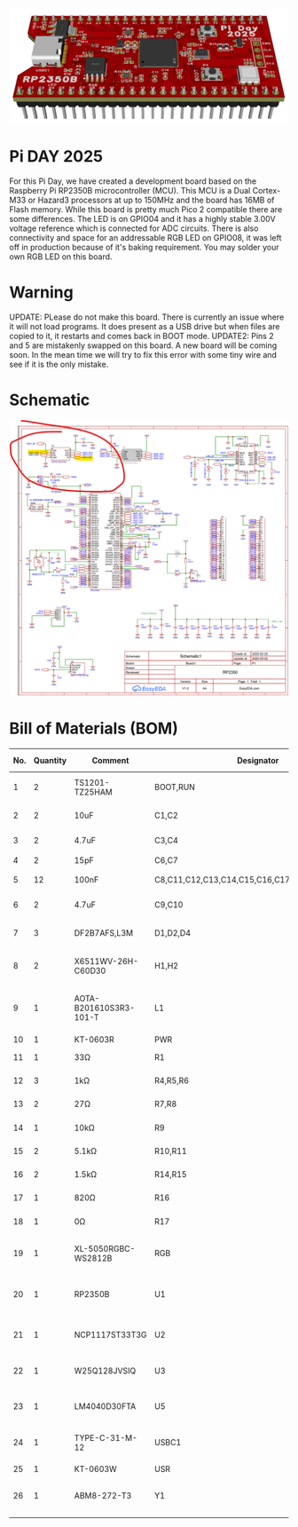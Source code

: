 ![](https://github.com/MrKohESP/piday25/blob/5b20a6e6c4fbf412ede0f5826ad5f6908304fdba/3D_PCB1_2025-03-11.png)
# Pi DAY 2025
For this Pi Day, we have created a development board based on the Raspberry Pi RP2350B microcontroller (MCU).
This MCU is a Dual Cortex-M33 or Hazard3 processors at up to 150MHz and the board has 16MB of Flash memory.
While this board is pretty much Pico 2 compatible there are some differences.  The LED is on GPIO04 and it has a highly stable 3.00V voltage reference which is connected for ADC circuits.
There is also connectivity and space for an addressable RGB LED on GPIO08, it was left off in production because of it's baking requirement.  You may solder your own RGB LED on this board.

# Warning
UPDATE: PLease do not make this board.  There is currently an issue where it will not load programs.  It does present as a USB drive but when files are copied to it, it restarts and comes back in BOOT mode.
UPDATE2: Pins 2 and 5 are mistakenly swapped on this board.  A new board will be coming soon.  In the mean time we will try to fix this error with some tiny wire and see if it is the only mistake.

# Schematic
![Schematic](https://github.com/MrKohESP/piday25/blob/9f478729204b799b942757d8fb7b606811b21294/Screenshot%202025-03-11%20141103.png)

# Bill of Materials (BOM)

| **No.** | **Quantity** | **Comment**            | **Designator**                                 | **Footprint**                            | **Value** | **Manufacturer Part**  | **Manufacturer**     | **Supplier Part** | **Primary Category**              | **Pin Count** |
|---------|--------------|------------------------|------------------------------------------------|------------------------------------------|-----------|------------------------|----------------------|-------------------|-----------------------------------|---------------|
| 1       | 2            | TS1201-TZ25HAM         | BOOT,RUN                                       | KEY-SMD_L3.9-W3.0-LS5.0_1                |           | TS1201-TZ25HAM         | BXCONN(宝讯)           | C36936654         | Switches                          | 2             |
| 2       | 2            | 10uF                   | C1,C2                                          | C0402                                    | 10uF      | CL05A106MQ5NUNC        | SAMSUNG(三星)          | C15525            | Capacitors                        | 2             |
| 3       | 2            | 4.7uF                  | C3,C4                                          | C0603                                    | 4.7uF     | CL10A475KO8NNNC        | SAMSUNG(三星)          | C19666            | Capacitors                        | 2             |
| 4       | 2            | 15pF                   | C6,C7                                          | C0402                                    | 15pF      | 0402CG150J500NT        | FH(风华)               | C1548             | Capacitors                        | 2             |
| 5       | 12           | 100nF                  | C8,C11,C12,C13,C14,C15,C16,C17,C18,C19,C21,C23 | C0402                                    | 100nF     | CL05B104KO5NNNC        | SAMSUNG(三星)          | C1525             | Capacitors                        | 2             |
| 6       | 2            | 4.7uF                  | C9,C10                                         | C0402                                    | 4.7uF     | CL05A475MP5NRNC        | SAMSUNG(三星)          | C23733            | Capacitors                        | 2             |
| 7       | 3            | DF2B7AFS,L3M           | D1,D2,D4                                       | SOD-923_L0.8-W0.6-LS1.0-BI               |           | DF2B7AFS,L3M           | TOSHIBA(东芝)          | C1972965          | Circuit Protection                | 2             |
| 8       | 2            | X6511WV-26H-C60D30     | H1,H2                                          | HDR-TH_26P-P2.54-V-M                     |           | X6511WV-26H-C60D30     | XKB Connection(中国星坤) | C725958           | Connectors                        | 26            |
| 9       | 1            | AOTA-B201610S3R3-101-T | L1                                             | IND-SMD_L2.0-W1.6_AOTA-B201610S3R3-101-T |           | AOTA-B201610S3R3-101-T | ABRACON              | C42411119         | Inductors, Coils, Chokes          | 2             |
| 10      | 1            | KT-0603R               | PWR                                            | LED0603-RD                               |           | KT-0603R               | KENTO                | C2286             | Optoelectronics                   | 2             |
| 11      | 1            | 33Ω                    | R1                                             | R0402                                    | 33Ω       | 0402WGF330JTCE         | UNI-ROYAL(厚声)        | C25105            | Resistors                         | 2             |
| 12      | 3            | 1kΩ                    | R4,R5,R6                                       | R0402                                    | 1kΩ       | 0402WGF1001TCE         | UNI-ROYAL(厚声)        | C11702            | Resistors                         | 2             |
| 13      | 2            | 27Ω                    | R7,R8                                          | R0402                                    | 27Ω       | 0402WGF270JTCE         | UNI-ROYAL(厚声)        | C25100            | Resistors                         | 2             |
| 14      | 1            | 10kΩ                   | R9                                             | R0402                                    | 10kΩ      | 0402WGF1002TCE         | UNI-ROYAL(厚声)        | C25744            | Resistors                         | 2             |
| 15      | 2            | 5.1kΩ                  | R10,R11                                        | R0402                                    | 5.1kΩ     | 0402WGF5101TCE         | UNI-ROYAL(厚声)        | C25905            | Resistors                         | 2             |
| 16      | 2            | 1.5kΩ                  | R14,R15                                        | R0402                                    | 1.5kΩ     | 0402WGF1501TCE         | UNI-ROYAL(厚声)        | C25867            | Resistors                         | 2             |
| 17      | 1            | 820Ω                   | R16                                            | R0603                                    | 820Ω      | 0603WAF8200T5E         | UNI-ROYAL(厚声)        | C23253            | Resistors                         | 2             |
| 18      | 1            | 0Ω                     | R17                                            | R0603                                    | 0Ω        | 0603WAF0000T5E         | UNI-ROYAL(厚声)        | C21189            | Resistors                         | 2             |
| 19      | 1            | XL-5050RGBC-WS2812B    | RGB                                            | LED-SMD_4P-L5.0-W5.0-BL_XL-5050RGBC      |           | XL-5050RGBC-WS2812B    | XINGLIGHT(成兴光)       | C2843785          | Optoelectronics                   | 4             |
| 20      | 1            | RP2350B                | U1                                             | QFN-80_L10.0-W10.0-P0.40-TL-EP3.4        |           | RP2350B                | Raspberry Pi(树莓派)    | C42415655         | Embedded Processors & Controllers | 81            |
| 21      | 1            | NCP1117ST33T3G         | U2                                             | SOT-223-3_L6.5-W3.4-P2.30-LS7.0-BR       |           | NCP1117ST33T3G         | onsemi(安森美)          | C26537            | Power Management (PMIC)           | 4             |
| 22      | 1            | W25Q128JVSIQ           | U3                                             | SOIC-8_L5.2-W5.2-P1.27-LS8.0-BL          |           | W25Q128JVSIQ           | WINBOND(华邦)          | C97521            | Memory                            | 8             |
| 23      | 1            | LM4040D30FTA           | U5                                             | SOT-23-3_L2.9-W1.3-P1.90-LS2.4-BR        |           | LM4040D30FTA           | DIODES(美台)           | C460726           | Power Management (PMIC)           | 3             |
| 24      | 1            | TYPE-C-31-M-12         | USBC1                                          | USB-C_SMD-TYPE-C-31-M-12                 |           | TYPE-C-31-M-12         | 韩国韩荣                 | C165948           | Connectors                        | 20            |
| 25      | 1            | KT-0603W               | USR                                            | LED0603-R-RD                             |           | KT-0603W               | KENTO                | C2290             | Optoelectronics                   | 2             |
| 26      | 1            | ABM8-272-T3            | Y1                                             | CRYSTAL-SMD_4P-L3.2-W2.5-BL              |           | ABM8-272-T3            | ABRACON              | C20625731         | Crystals, Oscillators, Resonators | 4             |
|         |              |                        |                                                |                                          |           |                        |                      |                   |                                   |               |
|         |              |                        |                                                |                                          |           |                        |                      |                   |                                   |               |

